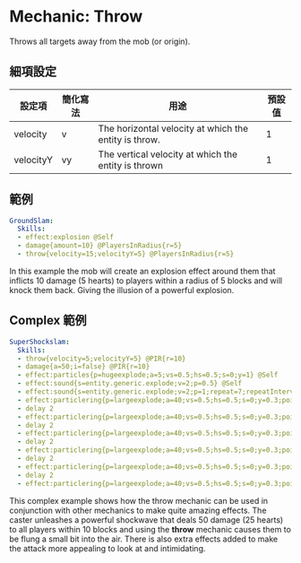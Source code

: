 Mechanic: Throw
===============

Throws all targets away from the mob (or origin).

細項設定
----------

| 設定項 | 簡化寫法 | 用途 | 預設值 |
|-----------|---------|-------------------------------------------------------|---------------|
| velocity  | v   | The horizontal velocity at which the entity is throw. | 1 |
| velocityY | vy  | The vertical velocity at which the entity is thrown   | 1 |

  

範例
--------
```yaml
GroundSlam:
  Skills:
  - effect:explosion @Self
  - damage{amount=10} @PlayersInRadius{r=5}
  - throw{velocity=15;velocityY=5} @PlayersInRadius{r=5}
```
In this example the mob will create an explosion effect around them that
inflicts 10 damage (5 hearts) to players within a radius of 5 blocks and
will knock them back. Giving the illusion of a powerful explosion.

Complex 範例
----------------
```yaml
SuperShockslam:
  Skills:
  - throw{velocity=5;velocityY=5} @PIR{r=10}
  - damage{a=50;i=false} @PIR{r=10}
  - effect:particles{p=hugeexplode;a=5;vs=0.5;hs=0.5;s=0;y=1} @Self
  - effect:sound{s=entity.generic.explode;v=2;p=0.5} @Self
  - effect:sound{s=entity.generic.explode;v=2;p=1;repeat=7;repeatInterval=2} @Self
  - effect:particlering{p=largeexplode;a=40;vs=0.5;hs=0.5;s=0;y=0.3;points=20;radius=1} @Self
  - delay 2
  - effect:particlering{p=largeexplode;a=40;vs=0.5;hs=0.5;s=0;y=0.3;points=20;radius=3} @Self
  - delay 2
  - effect:particlering{p=largeexplode;a=40;vs=0.5;hs=0.5;s=0;y=0.3;points=20;radius=5} @Self
  - delay 2 
  - effect:particlering{p=largeexplode;a=40;vs=0.5;hs=0.5;s=0;y=0.3;points=20;radius=7} @Self
  - delay 2
  - effect:particlering{p=largeexplode;a=40;vs=0.5;hs=0.5;s=0;y=0.3;points=20;radius=9} @Self
  - delay 2
  - effect:particlering{p=largeexplode;a=40;vs=0.5;hs=0.5;s=0;y=0.3;points=20;radius=11} @Self
```
This complex example shows how the throw mechanic can be used in
conjunction with other mechanics to make quite amazing effects. The
caster unleashes a powerful shockwave that deals 50 damage (25 hearts)
to all players within 10 blocks and using the **throw** mechanic causes
them to be flung a small bit into the air. There is also extra effects
added to make the attack more appealing to look at and intimidating.